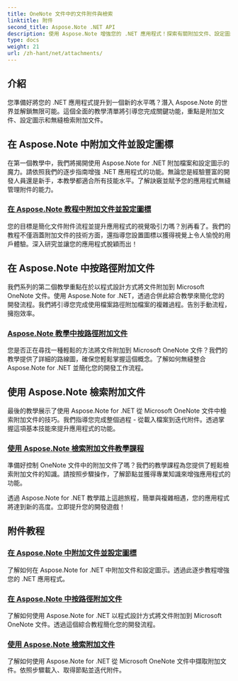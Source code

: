 ```yaml
---
title: OneNote 文件中的文件附件與檢索
linktitle: 附件
second_title: Aspose.Note .NET API
description: 使用 Aspose.Note 增強您的 .NET 應用程式！探索有關附加文件、設定圖示和檢索附件以增強開發的教學課程。
type: docs
weight: 21
url: /zh-hant/net/attachments/
---
```

## 介紹

您準備好將您的 .NET 應用程式提升到一個新的水平嗎？潛入 Aspose.Note 的世界並解鎖無限可能。這個全面的教學清單將引導您完成關鍵功能，重點是附加文件、設定圖示和無縫檢索附加文件。

## 在 Aspose.Note 中附加文件並設定圖標
在第一個教學中，我們將揭開使用 Aspose.Note for .NET 附加檔案和設定圖示的魔力。請依照我們的逐步指南增強 .NET 應用程式的功能。無論您是經驗豐富的開發人員還是新手，本教學都適合所有技能水平。了解訣竅並賦予您的應用程式無縫管理附件的能力。

### [在 Aspose.Note 教程中附加文件並設定圖標](./attach-file-set-icon/)
您的目標是簡化文件附件流程並提升應用程式的視覺吸引力嗎？別再看了。我們的教程不僅涵蓋附加文件的技術方面，還指導您設置圖標以獲得視覺上令人愉悅的用戶體驗。深入研究並讓您的應用程式脫穎而出！

## 在 Aspose.Note 中按路徑附加文件
我們系列的第二個教學重點在於以程式設計方式將文件附加到 Microsoft OneNote 文件。使用 Aspose.Note for .NET，透過合併此綜合教學來簡化您的開發流程。我們將引導您完成使用檔案路徑附加檔案的複雜過程。告別手動流程，擁抱效率。

### [Aspose.Note 教學中按路徑附加文件](./attach-file-by-path/)
您是否正在尋找一種輕鬆的方法將文件附加到 Microsoft OneNote 文件？我們的教學提供了詳細的路線圖，確保您輕鬆掌握這個概念。了解如何無縫整合 Aspose.Note for .NET 並簡化您的開發工作流程。

## 使用 Aspose.Note 檢索附加文件
最後的教學展示了使用 Aspose.Note for .NET 從 Microsoft OneNote 文件中檢索附加文件的技巧。我們指導您完成整個過程 - 從載入檔案到迭代附件。透過掌握這項基本技能來提升應用程式的功能。

### [使用 Aspose.Note 檢索附加文件教學課程](./retrieve-attached-files/)
準備好控制 OneNote 文件中的附加文件了嗎？我們的教學課程為您提供了輕鬆檢索附加文件的知識。請按照步驟操作，了解節點並獲得專業知識來增強應用程式的功能。

透過 Aspose.Note for .NET 教學踏上這趟旅程，簡單與複雜相遇，您的應用程式將達到新的高度。立即提升您的開發遊戲！
## 附件教程
### [在 Aspose.Note 中附加文件並設定圖標](./attach-file-set-icon/)
了解如何在 Aspose.Note for .NET 中附加文件和設定圖示。透過此逐步教程增強您的 .NET 應用程式。
### [在 Aspose.Note 中按路徑附加文件](./attach-file-by-path/)
了解如何使用 Aspose.Note for .NET 以程式設計方式將文件附加到 Microsoft OneNote 文件。透過這個綜合教程簡化您的開發流程。
### [使用 Aspose.Note 檢索附加文件](./retrieve-attached-files/)
了解如何使用 Aspose.Note for .NET 從 Microsoft OneNote 文件中擷取附加文件。依照步驟載入、取得節點並迭代附件。